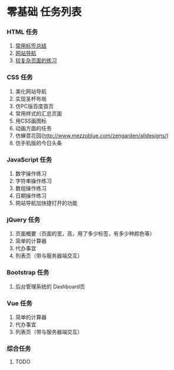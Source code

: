 # 零基础 任务列表
### HTML 任务
1. [常用标签总结](http://www.jianshu.com/p/bf175e31fb5f)
1. [网站导航](http://www.jianshu.com/p/aefb985f0de7)
1. [较复杂页面的练习](http://www.jianshu.com/p/6d9a1bb4106d)

### CSS 任务
1. 美化网站导航
1. 实现圣杯布局
1. 仿PC版百度首页
1. 常用样式的汇总页面
1. 用CSS画图标
1. 动画方面的任务
1. 仿蝉意花园(http://www.mezzoblue.com/zengarden/alldesigns/)
1. 仿手机版的今日头条

### JavaScript 任务
1. 数字操作练习
1. 字符串操作练习
1. 数组操作练习
1. 日期操作练习
1. 网站导航加快捷打开的功能

### jQuery 任务
1. 页面概要（页面的宽，高，用了多少标签，有多少种颜色等）
1. 简单的计算器
1. 代办事宜
1. 列表页（带与服务器端交互）

### Bootstrap 任务
1. 后台管理系统的 Dashboard页

### Vue 任务
1. 简单的计算器
1. 代办事宜
1. 列表页（带与服务器端交互）

### 综合任务
1. TODO